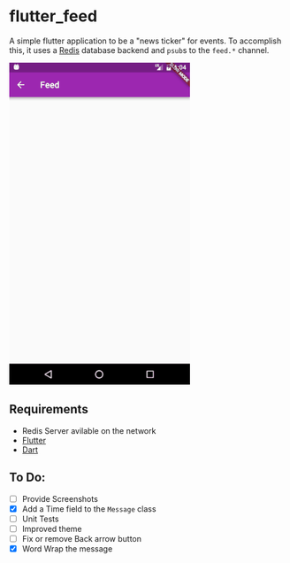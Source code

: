 # flutter_feed

A simple flutter application to be a "news ticker" for
events. To accomplish this, it uses a [Redis](https://redis.io/)
database backend and ```psub```s to the ```feed.*``` channel. 

![Its just a feed!](example.gif)

## Requirements
 * Redis Server avilable on the network
 * [Flutter](http://flutter.io)
 * [Dart](https://www.dartlang.org/)

## To Do:

- [ ] Provide Screenshots
- [x] Add a Time field to the ```Message``` class
- [ ] Unit Tests
- [ ] Improved theme
- [ ] Fix or remove Back arrow button
- [x] Word Wrap the message